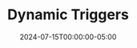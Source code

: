---
layout: ext_single
title: Dynamic Triggers
slug: dynamic-triggers
desc: Attach triggers to buttons dynamically via SAMMI commands
category: utilities
date: '2024-07-15T00:00:00-05:00'
permalink: extensions/utilities/:slug
download_url: https://christinak.itch.io/dynamic-triggers
developer_name: Christina K.
developer_url: https://docs.christinak.ca/
icon_local: dynamic_triggers.png
trailer: https://www.youtube.com/embed/LW99bDilbLU
screenshots_local: dynamic-triggers_ss.png
version: 1.1
sammi_version: 2024.1.1
platform: Any
overview: |
    **Dynamic Triggers** is an extension that allows you to attach triggers to buttons dynamically via SAMMI commands.  
    These triggers work in the same way as your regular button triggers, but you can attach them to buttons on the fly.

    **Features**  
    - Add a dynamic trigger to a button (persists through SAMMI resets, must be readded between SAMMI restarts)
    - Modify an existing dynamic trigger
    - Remove a dynamic trigger from a button
    - See all active dynamic triggers

    **Supported Triggers**
    - Twitch Chat Message
    - Youtube Chat Message
    - Extension
    - SAMMI Voice
    - Webhook

    Other triggers will be considered based on custom commissions./
    Timers and hotkeys as DT will not work, please keep that in mind for any future suggestions.

    Comes with a premade deck with all available commands and explanations.

    **Important Notes**
    This extension may stop working if there are any significant updates to SAMMI Core. If that happens, please contact the developer for an update.  
setup_url: https://docs.christinak.ca/docs/extensions/dynamic-triggers#setup
privacy_collect: false
---